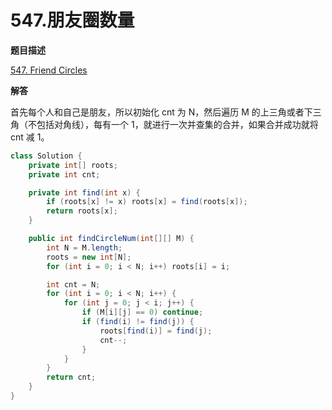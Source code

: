 # 547.朋友圈数量

**题目描述**

[547. Friend Circles](https://leetcode-cn.com/problems/friend-circles/)

**解答**

首先每个人和自己是朋友，所以初始化 cnt 为 N，然后遍历 M 的上三角或者下三角（不包括对角线），每有一个 1，就进行一次并查集的合并，如果合并成功就将 cnt 减 1。

```java
class Solution {
    private int[] roots;
    private int cnt;

    private int find(int x) {
        if (roots[x] != x) roots[x] = find(roots[x]);
        return roots[x];
    }

    public int findCircleNum(int[][] M) {
        int N = M.length;
        roots = new int[N];
        for (int i = 0; i < N; i++) roots[i] = i;

        int cnt = N;
        for (int i = 0; i < N; i++) {
            for (int j = 0; j < i; j++) {
                if (M[i][j] == 0) continue;
                if (find(i) != find(j)) {
                    roots[find(i)] = find(j);
                    cnt--;
                }
            }
        }
        return cnt;
    }
}
```